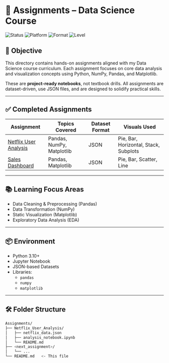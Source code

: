 # 📁 Assignments – Data Science Course

![Status](https://img.shields.io/badge/Progress-Ongoing-blue)
![Platform](https://img.shields.io/badge/Platform-Jupyter-informational)
![Format](https://img.shields.io/badge/Dataset-JSON-green)
![Level](https://img.shields.io/badge/Level-Foundation-yellow)

## 🧠 Objective

This directory contains hands-on assignments aligned with my Data Science course curriculum. Each assignment focuses on core data analysis and visualization concepts using Python, NumPy, Pandas, and Matplotlib.

These are **project-ready notebooks**, not textbook drills. All assignments are dataset-driven, use JSON files, and are designed to solidify practical skills.

---

## ✅ Completed Assignments

| Assignment | Topics Covered | Dataset Format | Visuals Used |
|-----------|----------------|----------------|---------------|
| [Netflix User Analysis](./Netflix_User_Analysis) | Pandas, NumPy, Matplotlib | JSON | Pie, Bar, Horizontal, Stack, Subplots |
| [Sales Dashboard](./Assignments/Sales_Dashboard) | Pandas, Matplotlib | JSON | Pie, Bar, Scatter, Line|

---

## 📚 Learning Focus Areas

- Data Cleaning & Preprocessing (Pandas)
- Data Transformation (NumPy)
- Static Visualization (Matplotlib)
- Exploratory Data Analysis (EDA)

---

## 📦 Environment

- Python 3.10+
- Jupyter Notebook
- JSON-based Datasets
- Libraries:
  - `pandas`
  - `numpy`
  - `matplotlib`

---

## 🛠️ Folder Structure

```bash
Assignments/
├── Netflix_User_Analysis/
│   ├── netflix_data.json
│   ├── analysis_notebook.ipynb
│   └── README.md
├── <next_assignment>/
│   └── ...
└── README.md   <- This file

